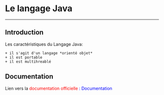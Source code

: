 # Le langage Java
___

## Introduction

Les caractéristiques du Langage Java:

    + il s'agit d'un langage *orienté objet*
    + il est portable
    + il est multihreablé

## Documentation

Lien vers la <span style="color:red">documentation officielle</span> <span style="color:blue">: Documentation</span>
